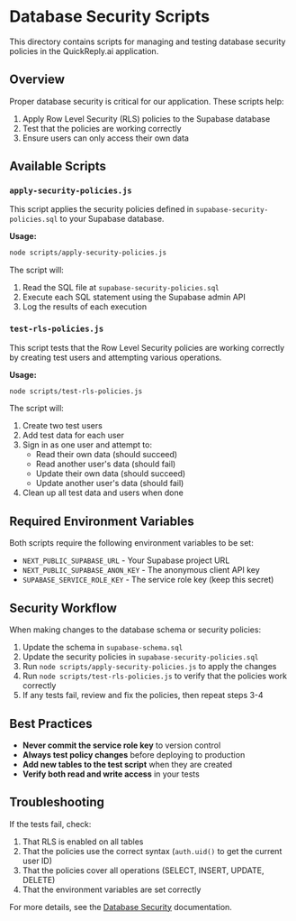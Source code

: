 # Database Security Scripts

This directory contains scripts for managing and testing database security policies in the QuickReply.ai application.

## Overview

Proper database security is critical for our application. These scripts help:

1. Apply Row Level Security (RLS) policies to the Supabase database
2. Test that the policies are working correctly
3. Ensure users can only access their own data

## Available Scripts

### `apply-security-policies.js`

This script applies the security policies defined in `supabase-security-policies.sql` to your Supabase database.

**Usage:**
```bash
node scripts/apply-security-policies.js
```

The script will:
1. Read the SQL file at `supabase-security-policies.sql`
2. Execute each SQL statement using the Supabase admin API
3. Log the results of each execution

### `test-rls-policies.js`

This script tests that the Row Level Security policies are working correctly by creating test users and attempting various operations.

**Usage:**
```bash
node scripts/test-rls-policies.js
```

The script will:
1. Create two test users
2. Add test data for each user
3. Sign in as one user and attempt to:
   - Read their own data (should succeed)
   - Read another user's data (should fail)
   - Update their own data (should succeed)
   - Update another user's data (should fail)
4. Clean up all test data and users when done

## Required Environment Variables

Both scripts require the following environment variables to be set:

- `NEXT_PUBLIC_SUPABASE_URL` - Your Supabase project URL
- `NEXT_PUBLIC_SUPABASE_ANON_KEY` - The anonymous client API key
- `SUPABASE_SERVICE_ROLE_KEY` - The service role key (keep this secret)

## Security Workflow

When making changes to the database schema or security policies:

1. Update the schema in `supabase-schema.sql`
2. Update the security policies in `supabase-security-policies.sql`
3. Run `node scripts/apply-security-policies.js` to apply the changes
4. Run `node scripts/test-rls-policies.js` to verify that the policies work correctly
5. If any tests fail, review and fix the policies, then repeat steps 3-4

## Best Practices

- **Never commit the service role key** to version control
- **Always test policy changes** before deploying to production
- **Add new tables to the test script** when they are created
- **Verify both read and write access** in your tests

## Troubleshooting

If the tests fail, check:

1. That RLS is enabled on all tables
2. That the policies use the correct syntax (`auth.uid()` to get the current user ID)
3. That the policies cover all operations (SELECT, INSERT, UPDATE, DELETE)
4. That the environment variables are set correctly

For more details, see the [Database Security](../docs/DATABASE_SECURITY.md) documentation. 